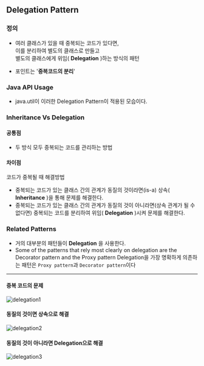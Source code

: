 ## Delegation Pattern

### 정의
- 여러 클래스가 있을 때 중복되는 코드가 있다면,  
  이를 분리하여 별도의 클래스로 만들고  
  별도의 클래스에게 위임( **Delegation** )하는 방식의 패턴


- 포인트는 '**중복코드의 분리**'

### Java API Usage
- java.util이 이러한 Delegation Pattern이 적용된 모습이다.

### Inheritance Vs Delegation
#### 공통점
- 두 방식 모두 중복되는 코드를 관리하는 방법
#### 차이점
코드가 중복될 때 해결방법
- 중복되는 코드가 있는 클래스 간의 관계가 동질의 것이라면(is-a)
  상속( **Inheritance** )을 통해 문제를 해결한다.
- 중복되는 코드가 있는 클래스 간의 관계가 동질의 것이 아니라면(상속 관계가 될 수 없다면)
  중복되는 코드를 분리하여 위임( **Delegation** )시켜 문제를 해결한다.

### Related Patterns
- 거의 대부분의 패턴들이 **Delegation** 을 사용한다.
- Some of the patterns that rely most clearly on delegation are the Decorator pattern and the Proxy pattern
  Delegation을 가장 명확하게 의존하는 패턴은 `Proxy pattern`과 `Decorator pattern`이다


***

#### 중복 코드의 문제

![delegation1](http://i.imgur.com/X5PAGTu.png)

#### 동질의 것이면 상속으로 해결

![delegation2](http://i.imgur.com/X5RLuq3.png)

#### 동질의 것이 아니라면 Delegation으로 해결


![delegation3](http://i.imgur.com/iHvb65f.png)
